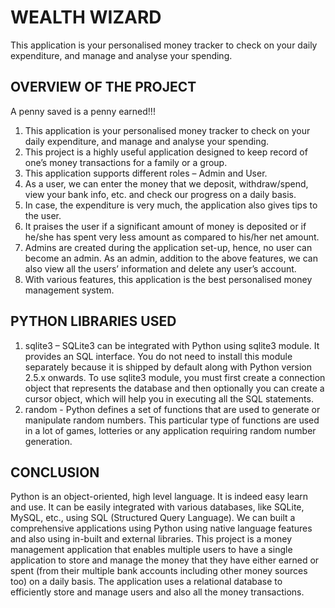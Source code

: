 # WEALTH WIZARD
This application is your personalised money tracker to check on your daily expenditure, and manage and analyse your spending.

## OVERVIEW OF THE PROJECT
A penny saved is a penny earned!!!
1. This application is your personalised money tracker to check on your daily expenditure, and manage and analyse your spending.
2. This project is a highly useful application designed to keep record of one’s money transactions for a family or a group.
3. This application supports different roles – Admin and User.
4. As a user, we can enter the money that we deposit, withdraw/spend, view your
bank info, etc. and check our progress on a daily basis.
5. In case, the expenditure is very much, the application also gives tips to the user.
6. It praises the user if a significant amount of money is deposited or if he/she has spent very less amount as compared to his/her net amount.
7. Admins are created during the application set-up, hence, no user can become an admin. As an admin, addition to the above features, we can also view all the users’ information and delete any user’s account.
8. With various features, this application is the best personalised money management system.

## PYTHON LIBRARIES USED
1. sqlite3 – SQLite3 can be integrated with Python using sqlite3 module. It provides an SQL interface. You do not need to install this module separately because it is shipped by default along with Python version 2.5.x onwards.
To use sqlite3 module, you must first create a connection object that represents the database and then optionally you can create a cursor object, which will help you in executing all the SQL statements.
2. random - Python defines a set of functions that are used to generate or manipulate random numbers. This particular type of functions are used in a lot of games, lotteries or any application requiring random number generation.

## CONCLUSION
Python is an object-oriented, high level language. It is indeed easy learn and use. It can be easily integrated with various databases, like SQLite, MySQL, etc., using SQL (Structured Query Language). We can built a comprehensive applications using Python using native language features and also using in-built and external libraries.
This project is a money management application that enables multiple users to have a single application to store and manage the money that they have either earned or spent (from their multiple bank accounts including other money sources too) on a daily basis. The application uses a relational database to efficiently store and manage users and also all the money transactions.
